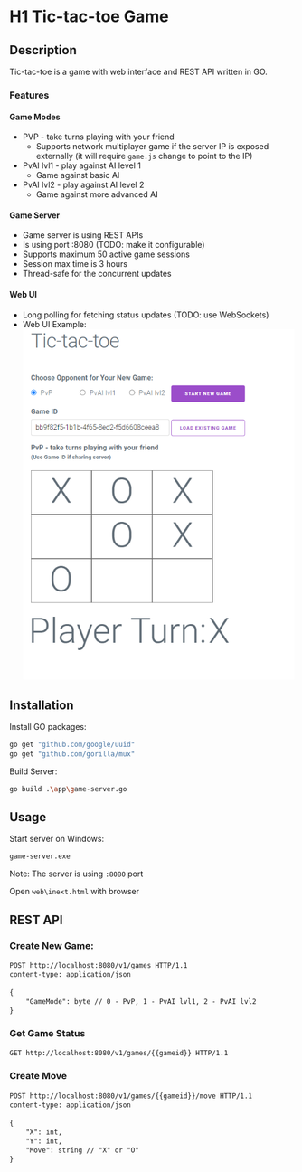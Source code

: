 


# H1 Tic-tac-toe Game

## Description
Tic-tac-toe is a game with web interface and REST API written in GO.

### Features

#### Game Modes
* PVP - take turns playing with your friend
    * Supports network multiplayer game if the server IP is exposed externally (it will require `game.js` change to point to the IP)
* PvAI lvl1 - play against AI level 1
    * Game against basic AI
* PvAI lvl2 - play against AI level 2
    * Game against more advanced AI

#### Game Server
* Game server is using REST APIs
* Is using port :8080 (TODO: make it configurable)
* Supports maximum 50 active game sessions
* Session max time is 3 hours 
* Thread-safe for the concurrent updates


#### Web UI
* Long polling for fetching status updates (TODO: use WebSockets)
* Web UI Example:  
    ![Web UI example](ui-example.png)

## Installation

Install GO packages:
```bash
go get "github.com/google/uuid"
go get "github.com/gorilla/mux"
```

Build Server:
```bash
go build .\app\game-server.go
```

## Usage

Start server on Windows:
```bash
game-server.exe
```
Note: The server is using `:8080` port

Open `web\inext.html` with browser

 
## REST API

### Create New Game:
```
POST http://localhost:8080/v1/games HTTP/1.1
content-type: application/json

{
    "GameMode": byte // 0 - PvP, 1 - PvAI lvl1, 2 - PvAI lvl2
}
```

### Get Game Status
```
GET http://localhost:8080/v1/games/{{gameid}} HTTP/1.1
```

### Create Move
```
POST http://localhost:8080/v1/games/{{gameid}}/move HTTP/1.1
content-type: application/json

{
    "X": int,
    "Y": int,
    "Move": string // "X" or "O"
}
```